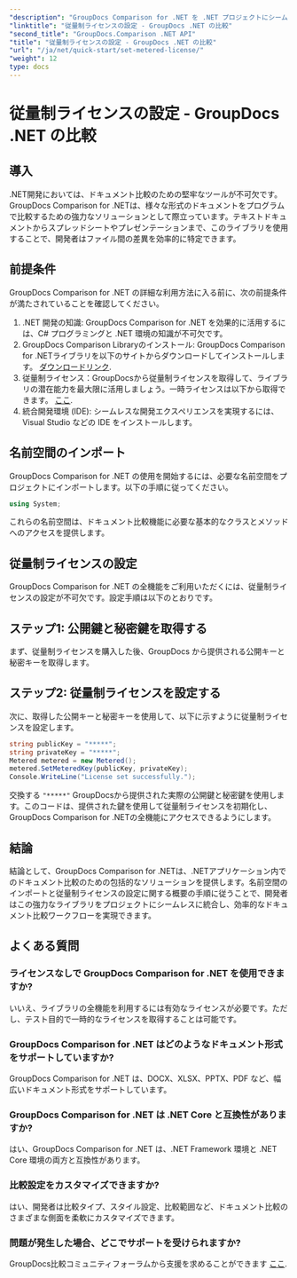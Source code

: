 ```yaml
---
"description": "GroupDocs Comparison for .NET を .NET プロジェクトにシームレスに統合し、効率的なドキュメント比較ワークフローを実現します。"
"linktitle": "従量制ライセンスの設定 - GroupDocs .NET の比較"
"second_title": "GroupDocs.Comparison .NET API"
"title": "従量制ライセンスの設定 - GroupDocs .NET の比較"
"url": "/ja/net/quick-start/set-metered-license/"
"weight": 12
type: docs
---
```

# 従量制ライセンスの設定 - GroupDocs .NET の比較

## 導入
.NET開発においては、ドキュメント比較のための堅牢なツールが不可欠です。GroupDocs Comparison for .NETは、様々な形式のドキュメントをプログラムで比較するための強力なソリューションとして際立っています。テキストドキュメントからスプレッドシートやプレゼンテーションまで、このライブラリを使用することで、開発者はファイル間の差異を効率的に特定できます。
## 前提条件
GroupDocs Comparison for .NET の詳細な利用方法に入る前に、次の前提条件が満たされていることを確認してください。
1. .NET 開発の知識: GroupDocs Comparison for .NET を効果的に活用するには、C# プログラミングと .NET 環境の知識が不可欠です。
2. GroupDocs Comparison Libraryのインストール: GroupDocs Comparison for .NETライブラリを以下のサイトからダウンロードしてインストールします。 [ダウンロードリンク](https://releases。groupdocs.com/comparison/net/).
3. 従量制ライセンス：GroupDocsから従量制ライセンスを取得して、ライブラリの潜在能力を最大限に活用しましょう。一時ライセンスは以下から取得できます。 [ここ](https://purchase。groupdocs.com/temporary-license/).
4. 統合開発環境 (IDE): シームレスな開発エクスペリエンスを実現するには、Visual Studio などの IDE をインストールします。

## 名前空間のインポート
GroupDocs Comparison for .NET の使用を開始するには、必要な名前空間をプロジェクトにインポートします。以下の手順に従ってください。

```csharp
using System;
```
これらの名前空間は、ドキュメント比較機能に必要な基本的なクラスとメソッドへのアクセスを提供します。
## 従量制ライセンスの設定
GroupDocs Comparison for .NET の全機能をご利用いただくには、従量制ライセンスの設定が不可欠です。設定手順は以下のとおりです。
## ステップ1: 公開鍵と秘密鍵を取得する
まず、従量制ライセンスを購入した後、GroupDocs から提供される公開キーと秘密キーを取得します。
## ステップ2: 従量制ライセンスを設定する
次に、取得した公開キーと秘密キーを使用して、以下に示すように従量制ライセンスを設定します。
```csharp
string publicKey = "*****";
string privateKey = "*****";
Metered metered = new Metered();
metered.SetMeteredKey(publicKey, privateKey);
Console.WriteLine("License set successfully.");
```
交換する `"*****"` GroupDocsから提供された実際の公開鍵と秘密鍵を使用します。このコードは、提供された鍵を使用して従量制ライセンスを初期化し、GroupDocs Comparison for .NETの全機能にアクセスできるようにします。

## 結論
結論として、GroupDocs Comparison for .NETは、.NETアプリケーション内でのドキュメント比較のための包括的なソリューションを提供します。名前空間のインポートと従量制ライセンスの設定に関する概要の手順に従うことで、開発者はこの強力なライブラリをプロジェクトにシームレスに統合し、効率的なドキュメント比較ワークフローを実現できます。
## よくある質問
### ライセンスなしで GroupDocs Comparison for .NET を使用できますか?
いいえ、ライブラリの全機能を利用するには有効なライセンスが必要です。ただし、テスト目的で一時的なライセンスを取得することは可能です。
### GroupDocs Comparison for .NET はどのようなドキュメント形式をサポートしていますか?
GroupDocs Comparison for .NET は、DOCX、XLSX、PPTX、PDF など、幅広いドキュメント形式をサポートしています。
### GroupDocs Comparison for .NET は .NET Core と互換性がありますか?
はい、GroupDocs Comparison for .NET は、.NET Framework 環境と .NET Core 環境の両方と互換性があります。
### 比較設定をカスタマイズできますか?
はい、開発者は比較タイプ、スタイル設定、比較範囲など、ドキュメント比較のさまざまな側面を柔軟にカスタマイズできます。
### 問題が発生した場合、どこでサポートを受けられますか?
GroupDocs比較コミュニティフォーラムから支援を求めることができます [ここ](https://forum。groupdocs.com/c/comparison/12).